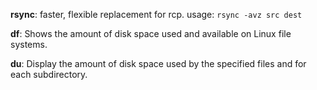 **rsync**: faster, flexible replacement for rcp. usage: `rsync -avz src dest`

**df**: Shows the amount of disk space used and available on Linux file systems.

**du**: Display the amount of disk space used by the specified files and for each subdirectory.